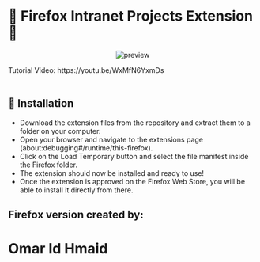 #  💫 Firefox Intranet Projects Extension 💫 
<p align="center"> <img src="https://i.imgur.com/0tzT2sG.png" alt="preview" /> </p>
Tutorial Video: https://youtu.be/WxMfN6YxmDs 
<br />
<br />

## 🧩 Installation

- Download the extension files from the repository and extract them to a folder on your computer.
- Open your browser and navigate to the extensions page (about:debugging#/runtime/this-firefox).
- Click on the Load Temporary button and select the file manifest inside the Firefox folder.
- The extension should now be installed and ready to use!
- Once the extension is approved on the Firefox Web Store, you will be able to install it directly from there.


##  Firefox version created by:
# Omar Id Hmaid

